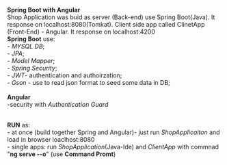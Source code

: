 **Spring Boot with Angular**<br/>
Shop Application was buid as server (Back-end) use Spring Boot(Java). It response on localhost:8080(Tomkat). 
Client side app called ClinetApp (Front-End) - Angular. It response on localhost:4200<br/>
**Spring Boot** use:<br/>
	- *MYSQL DB*;<br/>
	- *JPA*;<br/>
	- *Model Mapper*;<br/>
	- *Spring Security*;<br/>
	- *JWT*- authentication and authoirzation;<br/>
	- *Gson* - use to read json format to seed some data in DB;<br/><br/>
**Angular**<br/>
	-security with *Authentication Guard*<br/><br/>

**RUN** as:<br/>
	- at once (build together Spring and Angular)- just run *ShopApplicaiton* and load in browser loaclhost:8080<br/>
	- single apps:  run *ShopApplication*(Java-Ide) and *ClientApp* with commnad "**ng serve --o**" (use **Command Promt**)<br/>